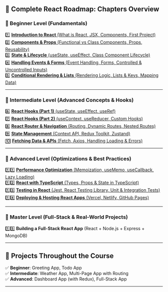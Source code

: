 ## 📖 **Complete React Roadmap: Chapters Overview**  

### **🔹 Beginner Level (Fundamentals)**  
1️⃣ [**Introduction to React** (What is React, JSX, Components, First Project)](https://github.com/musarafhossain/React-JS-Notes/tree/main/1_Introduction%20to%20React)  
2️⃣ [**Components & Props** (Functional vs Class Components, Props, Reusability)](https://github.com/musarafhossain/React-JS-Notes/tree/main/2_Components%20%26%20Props)  
3️⃣ [**State & Lifecycle** (useState, useEffect, Class Component Lifecycle)](https://github.com/musarafhossain/React-JS-Notes/tree/main/3_State%20%26%20Lifecycle%20in%20React)  
4️⃣ [**Handling Events & Forms** (Event Handling, Forms, Controlled & Uncontrolled Inputs)](https://github.com/musarafhossain/React-JS-Notes/tree/main/4_Handling%20Events%20%26%20Forms%20in%20React)  
5️⃣ [**Conditional Rendering & Lists** (Rendering Logic, Lists & Keys, Mapping Data)](https://github.com/musarafhossain/React-JS-Notes/tree/main/5_Conditional%20Rendering%20%26%20Lists%20in%20React)  

---

### **🔹 Intermediate Level (Advanced Concepts & Hooks)**  
6️⃣ [**React Hooks (Part 1)** (useState, useEffect, useRef)](https://github.com/musarafhossain/React-JS-Notes/tree/main/6_React%20Hooks%20(Part%201))  
7️⃣ [**React Hooks (Part 2)** (useContext, useReducer, Custom Hooks)](https://github.com/musarafhossain/React-JS-Notes/tree/main/7_React%20Hooks%20(Part%202))  
8️⃣ [**React Router & Navigation** (Routing, Dynamic Routes, Nested Routes)](https://github.com/musarafhossain/React-JS-Notes/tree/main/8_React%20Router%20%26%20Navigation)  
9️⃣ [**State Management** (Context API, Redux Toolkit, Zustand)](https://github.com/musarafhossain/React-JS-Notes/tree/main/9_State%20Management%20(Context%20API%2C%20Redux%20Toolkit%2C%20Zustand))  
🔟 [**Fetching Data & APIs** (Fetch, Axios, Handling Loading & Errors)](https://github.com/musarafhossain/React-JS-Notes/tree/main/10_Fetching%20Data%20%26%20APIs%20(Fetch%2C%20Axios%2C%20Handling%20Loading%20%26%20Errors))  

---

### **🔹 Advanced Level (Optimizations & Best Practices)**  
1️⃣1️⃣ [**Performance Optimization** (Memoization, useMemo, useCallback, Lazy Loading)](https://github.com/musarafhossain/React-JS-Notes/tree/main/11_Performance%20Optimization%20in%20React%20(Memoization%2C%20useMemo%2C%20useCallback%2C%20Lazy%20Loading))  
1️⃣2️⃣ [**React with TypeScript** (Types, Props & State in TypeScript)](https://github.com/musarafhossain/React-JS-Notes/tree/main/12_React%20with%20TypeScript%20(Types%2C%20Props%20%26%20State%20in%20TypeScript))  
1️⃣3️⃣ [**Testing in React** (Jest, React Testing Library, Unit & Integration Tests)](https://github.com/musarafhossain/React-JS-Notes/tree/main/13_Testing%20in%20React%20(Jest%2C%20React%20Testing%20Library%2C%20Unit%20%26%20Integration%20Tests))  
1️⃣4️⃣ [**Deploying & Hosting React Apps** (Vercel, Netlify, GitHub Pages)](https://github.com/musarafhossain/React-JS-Notes/tree/main/14_Deploying%20%26%20Hosting%20React%20Apps%20(Vercel%2C%20Netlify%2C%20GitHub%20Pages))  

---

### **🔹 Master Level (Full-Stack & Real-World Projects)**  
1️⃣5️⃣ **Building a Full-Stack React App** (React + Node.js + Express + MongoDB)  

---

## 🎯 **Projects Throughout the Course**  
✅ **Beginner**: Greeting App, Todo App  
✅ **Intermediate**: Weather App, Multi-Page App with Routing  
✅ **Advanced**: Dashboard App (with Redux), Full-Stack App  

---